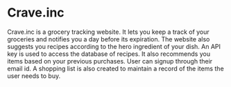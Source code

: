 # Crave.inc
Crave.inc is a grocery tracking website. It lets you keep a track of your groceries and notifies you a day before its expiration. The website also suggests you recipes according to the hero ingredient of your dish. An API key is used to access the database of recipes. It also recommends you items based on your previous purchases. User can signup through their email id. A shopping list is also created to maintain a record of the items the user needs to buy.
